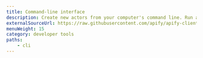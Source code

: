 ```yaml
---
title: Command-line interface
description: Create new actors from your computer's command line. Run actors locally or deploy them to the Apify platform. View the Apify CLI's command reference.
externalSourceUrl: https://raw.githubusercontent.com/apify/apify-client-js/master/README.md
menuWeight: 15
category: developer tools
paths:
    - cli
---
```



